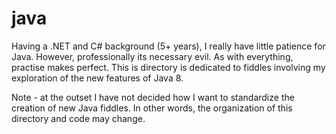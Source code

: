 java
======

Having a .NET and C# background (5+ years), I really have little patience for Java. However, professionally its necessary evil.  As with everything, practise makes perfect.  This is directory is dedicated to fiddles involving my exploration of the new features of Java 8.

Note - at the outset I have not decided how I want to standardize the creation of new Java fiddles. In other words, the organization of this directory and code may change.


